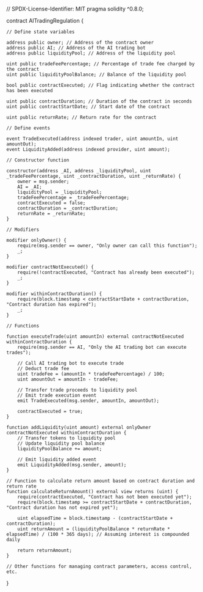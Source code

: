 // SPDX-License-Identifier: MIT
pragma solidity ^0.8.0;

contract AITradingRegulation {
    
    // Define state variables
    
    address public owner; // Address of the contract owner
    address public AI; // Address of the AI trading bot
    address public liquidityPool; // Address of the liquidity pool
    
    uint public tradeFeePercentage; // Percentage of trade fee charged by the contract
    uint public liquidityPoolBalance; // Balance of the liquidity pool
    
    bool public contractExecuted; // Flag indicating whether the contract has been executed
    
    uint public contractDuration; // Duration of the contract in seconds
    uint public contractStartDate; // Start date of the contract
    
    uint public returnRate; // Return rate for the contract
    
    // Define events
    
    event TradeExecuted(address indexed trader, uint amountIn, uint amountOut);
    event LiquidityAdded(address indexed provider, uint amount);
    
    // Constructor function
    
    constructor(address _AI, address _liquidityPool, uint _tradeFeePercentage, uint _contractDuration, uint _returnRate) {
        owner = msg.sender;
        AI = _AI;
        liquidityPool = _liquidityPool;
        tradeFeePercentage = _tradeFeePercentage;
        contractExecuted = false;
        contractDuration = _contractDuration;
        returnRate = _returnRate;
    }
    
    // Modifiers
    
    modifier onlyOwner() {
        require(msg.sender == owner, "Only owner can call this function");
        _;
    }
    
    modifier contractNotExecuted() {
        require(!contractExecuted, "Contract has already been executed");
        _;
    }
    
    modifier withinContractDuration() {
        require(block.timestamp < contractStartDate + contractDuration, "Contract duration has expired");
        _;
    }
    
    // Functions
    
    function executeTrade(uint amountIn) external contractNotExecuted withinContractDuration {
        require(msg.sender == AI, "Only the AI trading bot can execute trades");
        
        // Call AI trading bot to execute trade
        // Deduct trade fee
        uint tradeFee = (amountIn * tradeFeePercentage) / 100;
        uint amountOut = amountIn - tradeFee;
        
        // Transfer trade proceeds to liquidity pool
        // Emit trade execution event
        emit TradeExecuted(msg.sender, amountIn, amountOut);
        
        contractExecuted = true;
    }
    
    function addLiquidity(uint amount) external onlyOwner contractNotExecuted withinContractDuration {
        // Transfer tokens to liquidity pool
        // Update liquidity pool balance
        liquidityPoolBalance += amount;
        
        // Emit liquidity added event
        emit LiquidityAdded(msg.sender, amount);
    }
    
    // Function to calculate return amount based on contract duration and return rate
    function calculateReturnAmount() external view returns (uint) {
        require(contractExecuted, "Contract has not been executed yet");
        require(block.timestamp >= contractStartDate + contractDuration, "Contract duration has not expired yet");
        
        uint elapsedTime = block.timestamp - (contractStartDate + contractDuration);
        uint returnAmount = (liquidityPoolBalance * returnRate * elapsedTime) / (100 * 365 days); // Assuming interest is compounded daily
        
        return returnAmount;
    }
    
    // Other functions for managing contract parameters, access control, etc.
}

<!---
Jaas1213/Jaas1213 is a ✨ special ✨ repository because its `README.md` (this file) appears on your GitHub profile.
You can click the Preview link to take a look at your changes.
--->
